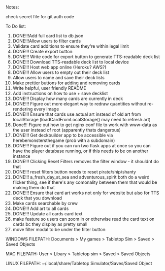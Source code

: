 


Notes:

check secret file for git auth code

To Do list:

1) DONE!!!Add full card list to db.json
2) DONE!!!Allow users to filter cards
3) Validate card additions to ensure they're within legal limit
4) DONE!!! Create export button
5) DONE!!! Write code for export button to generate TTS-readable deck list
6) DONE!!! Download TTS-readable deck list to local device
7) DONE!!! Host web app online (Heroku? AWS?)
8) DONE!!! Allow users to empty out their deck list
9) Allow users to name and save their deck lists
10) Make prettier buttons for adding and removing cards
11) Write helpful, user friendly README
12) Add instructions on how to use + save decklist
13) DONE!!! Display how many cards are currently in deck
14) DONE!!! Figure out more elegant way to redraw quantities without re-rendering every image
15) DONE!!! Ensure that cards use actual art instead of old art from localStorage (loadCardFromLocalStorage() may need to refresh art)
16) Done!!! Figure out how to get nginx conf file to work with www-data as the user instead of root (apparently thats dangerous)
17) DONE!!! Get deckbuilder app to be accessible via herebemonstersthegame (prob with a subdomain)
18) DONE!!! Figure out if you can run two flask apps at once so you can have the player database running, or if this needs to be on another instance
19) DONE!!! Clicking Reset Filters removes the filter window - it shouldnt do that
20) DONE!!! reset filters button needs to reset pirate/ship/shanty
21) DONE!!! a_fresh_day_at_sea and adventurous_spirit both do a weird flicker thing, see if there's any comonality between them that would be making them do that
22) DONE!!! Ensure that card art works not only for website but also for TTS deck that you download
23) Make cards searchable by crew
24) DONE!!! Add art to all cards
25) DONE!!! Update all cards card text
26) make feature so users can zoom in or otherwise read the card text on cards bc they display as pretty small
27) move filter modal to be under the filter button

WINDOWS FILEPATH:
Documents > My games > Tabletop Sim > Saved > Saved Objects

MAC FILEPATH:
User > Libary > Tabletop sim > Saved > Saved Objects

LINUX FILEPATH:
~/.local/share/Tabletop Simulator/Saves/Saved Object
